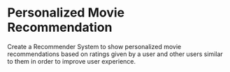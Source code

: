 # Personalized Movie Recommendation

Create a Recommender System to show personalized movie recommendations based on ratings given by a user and other users similar to them in order to improve user experience.